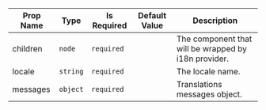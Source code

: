 | Prop Name | Type | Is Required | Default Value | Description |
|-|-|-|-|-|
| children| `node`| `required`| | The component that will be wrapped by i18n provider.|
| locale| `string`| `required`| | The locale name.|
| messages| `object`| `required`| | Translations messages object.|